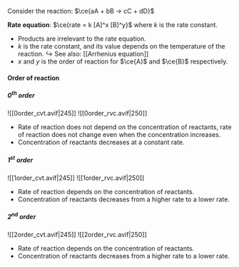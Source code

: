 Consider the reaction: $\ce{aA + bB -> cC + dD}$

**Rate equation**: $\ce{rate = k [A]^x [B]^y}$
where $k$ is the rate constant.

- Products are irrelevant to the rate equation.
- $k$ is the rate constant, and its value depends on the temperature of the reaction.
  ↪️ See also: [[Arrhenius equation]]
- $x$ and $y$ is the order of reaction for $\ce{A}$ and $\ce{B}$ respectively.

#### Order of reaction
##### 0<sup>th</sup> order
![[0order_cvt.avif|245]] ![[0order_rvc.avif|250]]
- Rate of reaction does not depend on the concentration of reactants, rate of reaction does not change even when the concentration increases.
- Concentration of reactants decreases at a constant rate.

##### 1<sup>st</sup> order
![[1order_cvt.avif|245]] ![[1order_rvc.avif|250]]
- Rate of reaction depends on the concentration of reactants.
- Concentration of reactants decreases from a higher rate to a lower rate.

##### 2<sup>nd</sup> order
![[2order_cvt.avif|245]] ![[2order_rvc.avif|250]]
- Rate of reaction depends on the concentration of reactants.
- Concentration of reactants decreases from a higher rate to a lower rate.
